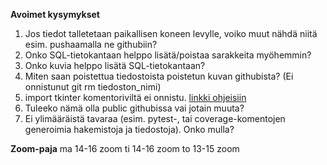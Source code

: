 **Avoimet kysymykset**
1. Jos tiedot talletetaan paikallisen koneen levylle, voiko muut nähdä niitä esim. pushaamalla ne githubiin?
2. Onko SQL-tietokantaan helppo lisätä/poistaa sarakkeita myöhemmin?
3. Onko kuvia helppo lisätä SQL-tietokantaan?
4. Miten saan poistettua tiedostoista poistetun kuvan githubista? (Ei onnistunut git rm tiedoston_nimi)
5. import tkinter komentoriviltä ei onnistu. [linkki ohjeisiin](https://ohjelmistotekniikka-hy.github.io/python/tkinter)
6. Tuleeko nämä olla public githubissa vai jotain muuta?
7. Ei ylimääräistä tavaraa (esim. pytest-, tai coverage-komentojen generoimia hakemistoja ja tiedostoja). Onko mulla?

**Zoom-paja**
ma 14-16 zoom
ti 14-16 zoom
to 13-15 zoom
